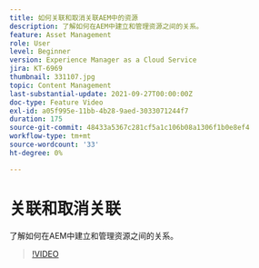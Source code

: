 ```yaml
---
title: 如何关联和取消关联AEM中的资源
description: 了解如何在AEM中建立和管理资源之间的关系。
feature: Asset Management
role: User
level: Beginner
version: Experience Manager as a Cloud Service
jira: KT-6969
thumbnail: 331107.jpg
topic: Content Management
last-substantial-update: 2021-09-27T00:00:00Z
doc-type: Feature Video
exl-id: a05f995e-11bb-4b28-9aed-3033071244f7
duration: 175
source-git-commit: 48433a5367c281cf5a1c106b08a1306f1b0e8ef4
workflow-type: tm+mt
source-wordcount: '33'
ht-degree: 0%

---
```


# 关联和取消关联

了解如何在AEM中建立和管理资源之间的关系。

>[!VIDEO](https://video.tv.adobe.com/v/346822?quality=12&learn=on&captions=chi_hans)
